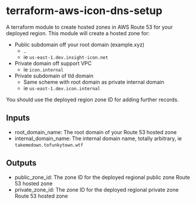 # terraform-aws-icon-dns-setup

A terraform module to create hosted zones in AWS Route 53 for your deployed region.
This module will create a hosted zone for:

- Public subdomain off your root domain (example.xyz)
    - <region>.<environment>.<root domain>
    - ie `us-east-1.dev.insight-icon.net`
- Private domain off support VPC 
    - ie `icon.internal`
- Private subdomain of tld domain 
    - Same scheme with root domain as private internal domain 
    - ie `us-east-1.dev.icon.internal`

You should use the deployed region zone ID for adding further records.

## Inputs

- root_domain_name: The root domain of your Route 53 hosted zone
- internal_domain_name: The internal domain name, totally arbitrary, ie `takemedown.tofunkytown.wtf`

## Outputs

- public_zone_id: The zone ID for the deployed regional public zone Route 53 hosted zone
- private_zone_id: The zone ID for the deployed regional private zone Route 53 hosted zone